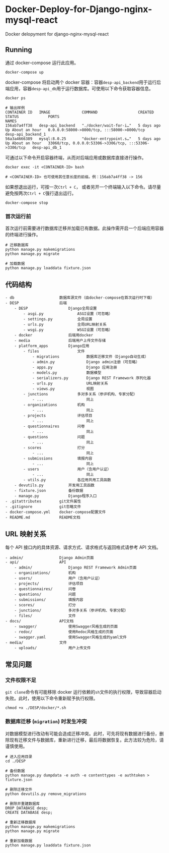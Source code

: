 # Docker-Deploy-for-Django-nginx-mysql-react

Docker delopyment for django-nginx-mysql-react


## Running

通过 docker-compose 运行此应用。

```
docker-compose up
```

docker-compose 将启动两个 docker 容器：容器`desp-api_backend`用于运行后端应用，容器`desp-api_db`用于运行数据库。可使用以下命令获取容器信息。

```
docker ps

# 输出样例
CONTAINER ID   IMAGE              COMMAND                  CREATED      STATUS             PORTS                                                    NAMES
156ab7a4ff38   desp-api_backend   "./docker/wait-for-i…"   5 days ago   Up About an hour   0.0.0.0:58000->8000/tcp, :::58000->8000/tcp              desp-api_backend_1
56a3a4666389   mysql:8.0.25       "docker-entrypoint.s…"   5 days ago   Up About an hour   33060/tcp, 0.0.0.0:53306->3306/tcp, :::53306->3306/tcp   desp-api_db_1
```

可通过以下命令开启容器终端，从而对后端应用或数据库直接进行操作。

```
docker exec -it <CONTAINER-ID> bash

# <CONTAINER-ID> 也可使用其任意长度的前缀。例：156ab7a4ff38 -> 156
```

如果想退出运行，可按一次`Ctrl + C`， 或者另开一个终端输入以下命令。请尽量避免按两次`Ctrl + C`强行退出运行。

```
docker-compose stop
```

### 首次运行前

首次运行前需要进行数据库迁移并加载已有数据。此操作需开启一个后端应用容器的终端进行操作。

```
# 迁移数据库
python manage.py makemigrations
python manage.py migrate

# 加载数据
python manage.py loaddata fixture.json
```

## 代码结构

```
- db                    数据库源文件（由docker-compose在首次运行时下载）
- DESP                  后端
    - DESP                  Django全局设置
        - asgi.py               ASGI设置（可忽略）
        - settings.py           全局设置
        - urls.py               全局URL映射关系
        - wsgi.py               WSGI设置（可忽略）
    - docker                后端用docker
    - media                 后端用户上传文件存储
    - platform_apps         Django应用
        - files                 文件
            - migrations            数据库迁移文件（Django自动生成）
            - admin.py              Django admin注册（可忽略）
            - apps.py               Django 应用注册
            - models.py             数据模型
            - serializers.py        Django REST Framework 序列化器
            - urls.py               URL映射关系
            - views.py              视图
        - junctions             多对多关系（参评机构、专家分配）
            - ...                   同上
        - organizations         机构
            - ...                   同上
        - projects              评估项目
            - ...                   同上
        - questionnaires        问卷
            - ...                   同上
        - questions             问题
            - ...                   同上
        - scores                打分
            - ...                   同上
        - submissions           填报内容
            - ...                   同上
        - users                 用户（含用户认证）
            - ...                   同上
        - utils.py              各应用共用工具函数
    - devutils.py           开发用工具函数
    - fixture.json          备份数据
    - manage.py             Django程序入口
- .gitattributes        git文件属性
- .gitignore            git忽略文件
- docker-compose.yml    docker-compose配置文件
- README.md             README文档
```

## URL 映射关系

每个 API 接口内的具体资源、请求方式、请求格式与返回格式请参考 API 文档。

```
- admin/                Django Admin页面
- api/                  API
    - admin/                Django REST Framework Admin页面
    - organizations/        机构
    - users/                用户（含用户认证）
    - projects/             评估项目
    - questionnaires/       问卷
    - questions/            问题
    - submissions/          填报内容
    - scores/               打分
    - junctions/            多对多关系（参评机构、专家分配）
    - files/                文件
- docs/                 API文档
    - swagger/              使用Swagger风格生成的页面
    - redoc/                使用Redoc风格生成的页面
    - swagger.yaml          使用Swagger风格生成的yaml文件
- media/                文件
    - uploads/              用户上传文件
```

## 常见问题

### 文件权限不足

`git clone`命令有可能移除 docker 运行依赖的`sh`文件的执行权限，导致容器启动失败。此时，使用以下命令重新赋予执行权限。

```
chmod +x ./DESP/docker/*.sh
```

### 数据库迁移 (`migration`) 时发生冲突

对数据模型进行改动有可能会造成迁移冲突。此时，可先将现有数据进行备份，删除现有迁移文件与数据库，重新进行迁移，最后将数据恢复。此方法较为危险，请谨慎使用。

```
# 进入应用目录
cd ./DESP

# 备份数据
python manage.py dumpdata -e auth -e contenttypes -e authtoken > fixture.json

# 删除迁移文件
python devutils.py remove_migrations

# 删除并重建数据库
DROP DATABASE desp;
CREATE DATABASE desp;

# 重新迁移数据库
python manage.py makemigrations
python manage.py migrate

# 重新加载数据
python manage.py loaddata fixture.json
```

